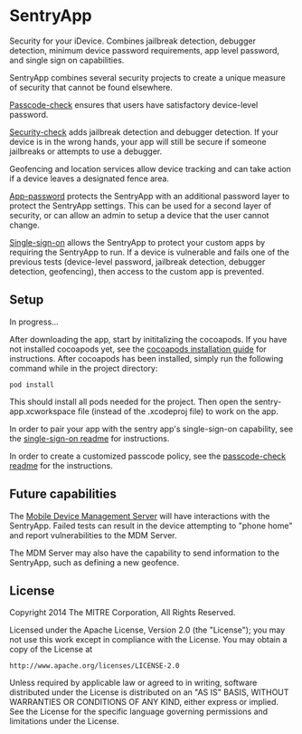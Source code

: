 SentryApp
=========

Security for your iDevice.  Combines jailbreak detection, debugger detection, minimum device password requirements, app level password, and single sign on capabilities.

SentryApp combines several security projects to create a unique measure of security that cannot be found elsewhere.

[Passcode-check](https://github.com/project-imas/passcode-check) ensures that users have satisfactory device-level password.

[Security-check](https://github.com/project-imas/security-check) adds jailbreak detection and debugger detection.  If your device is in the wrong hands, your app will still be secure if someone jailbreaks or attempts to use a debugger.

Geofencing and location services allow device tracking and can take action if a device leaves a designated fence area.

[App-password](https://github.com/project-imas/app-password) protects the SentryApp with an additional password layer to protect the SentryApp settings.  This can be used for a second layer of security, or can allow an admin to setup a device that the user cannot change.

[Single-sign-on](https://github.com/project-imas/single-sign-on) allows the SentryApp to protect your custom apps by requiring the SentryApp to run.  If a device is vulnerable and fails one of the previous tests (device-level password, jailbreak detection, debugger detection, geofencing), then access to the custom app is prevented.


## Setup

In progress...

After downloading the app, start by inititalizing the cocoapods.  If you have not installed cocoapods yet, see the [cocoapods installation guide](http://guides.cocoapods.org/using/getting-started.html) for instructions.  After cocoapods has been installed, simply run the following command while in the project directory:

    pod install

This should install all pods needed for the project.  Then open the sentry-app.xcworkspace file (instead of the .xcodeproj file) to work on the app.


In order to pair your app with the sentry app's single-sign-on capability, see the [single-sign-on readme](https://github.com/project-imas/single-sign-on) for instructions.

In order to create a customized passcode policy, see the [passcode-check readme](https://github.com/project-imas/passcode-check) for the instructions.



## Future capabilities

The [Mobile Device Management Server](https://github.com/project-imas/mdm-server) will have interactions with the SentryApp.  Failed tests can result in the device attempting to "phone home" and report vulnerabilities to the MDM Server.

The MDM Server may also have the capability to send information to the SentryApp, such as defining a new geofence.

## License

Copyright 2014 The MITRE Corporation, All Rights Reserved.

Licensed under the Apache License, Version 2.0 (the "License"); you may not use this work except in compliance with the License. You may obtain a copy of the License at

    http://www.apache.org/licenses/LICENSE-2.0

Unless required by applicable law or agreed to in writing, software distributed under the License is distributed on an "AS IS" BASIS, WITHOUT WARRANTIES OR CONDITIONS OF ANY KIND, either express or implied. See the License for the specific language governing permissions and limitations under the License.
